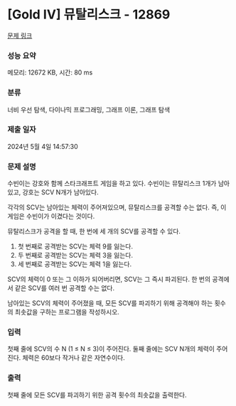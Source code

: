 # [Gold IV] 뮤탈리스크 - 12869 

[문제 링크](https://www.acmicpc.net/problem/12869) 

### 성능 요약

메모리: 12672 KB, 시간: 80 ms

### 분류

너비 우선 탐색, 다이나믹 프로그래밍, 그래프 이론, 그래프 탐색

### 제출 일자

2024년 5월 4일 14:57:30

### 문제 설명

<p>수빈이는 강호와 함께 스타크래프트 게임을 하고 있다. 수빈이는 뮤탈리스크 1개가 남아있고, 강호는 SCV N개가 남아있다.</p>

<p>각각의 SCV는 남아있는 체력이 주어져있으며, 뮤탈리스크를 공격할 수는 없다. 즉, 이 게임은 수빈이가 이겼다는 것이다.</p>

<p>뮤탈리스크가 공격을 할 때, 한 번에 세 개의 SCV를 공격할 수 있다.</p>

<ol>
	<li>첫 번째로 공격받는 SCV는 체력 9를 잃는다.</li>
	<li>두 번째로 공격받는 SCV는 체력 3을 잃는다.</li>
	<li>세 번째로 공격받는 SCV는 체력 1을 잃는다.</li>
</ol>

<p>SCV의 체력이 0 또는 그 이하가 되어버리면, SCV는 그 즉시 파괴된다. 한 번의 공격에서 같은 SCV를 여러 번 공격할 수는 없다.</p>

<p>남아있는 SCV의 체력이 주어졌을 때, 모든 SCV를 파괴하기 위해 공격해야 하는 횟수의 최솟값을 구하는 프로그램을 작성하시오.</p>

### 입력 

 <p>첫째 줄에 SCV의 수 N (1 ≤ N ≤ 3)이 주어진다. 둘째 줄에는 SCV N개의 체력이 주어진다. 체력은 60보다 작거나 같은 자연수이다.</p>

### 출력 

 <p>첫째 줄에 모든 SCV를 파괴하기 위한 공격 횟수의 최솟값을 출력한다.</p>


